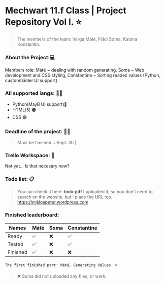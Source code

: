 # Mechwart 11.f Class | Project Repository Vol I. ⭐
> The members of the team: Varga Máté, Földi Soma, Katona Konstantin.
### About the Project:💻
Members role: Máté ~ dealing with random generating, Soma ~ Web development and CSS styling, Constantine ~ Sorting readed values (Python, customtkinter UI support)
### All supported langs: 👨‍💻 
- Python(MayB UI support)🔵
- HTML(5)                 🟠
- CSS                      🟢
### Deadline of the project: 📆🍂
> Must be finished ~ Sept. 30 |
### Trello Workspace: 📮
Not yet... Is that necesary now?
### Todo list: 📋
> You can check it here: **todo.pdf**
I uploaded it, so you don't need to search on the website, but I place the URL too.
https://miklospeter.wordpress.com 
### Finished leaderboard:
| Names    |   Máté    |    Soma    |  Constantine  |
|    ---   |    ---    |    ---     |      ---      |
| Ready    |    ✅    |     ❌     |      ✅       |
| Tested   |    ✅    |     ❌     |      ✅       |
| Finished |    ✅    |     ❌     |      ❌       |

`The first finished part: Máté, Generating Values.` ⭐
>❌ Soma did not uploaded any files, or work.
